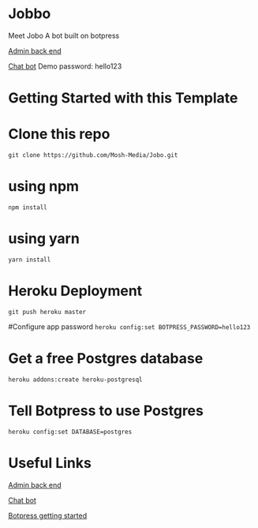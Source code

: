 # Jobbo

Meet Jobo A bot built on botpress

[Admin back end](https://jobo.herokuapp.com)

[Chat bot](https://jobo.herokuapp.com/lite/?m=platform-webchat&v=fullscreen) 
Demo password: hello123

# Getting Started with this Template


# Clone this repo
```git clone https://github.com/Mosh-Media/Jobo.git```

# using npm
```npm install```

# using yarn
```yarn install```

# Heroku Deployment
```git push heroku master```


#Configure app password 
```heroku config:set BOTPRESS_PASSWORD=hello123```

# Get a free Postgres database
```heroku addons:create heroku-postgresql```

# Tell Botpress to use Postgres
```heroku config:set DATABASE=postgres```

# Useful Links

[Admin back end](https://localhost:3000/)

[Chat bot](https://localhost:3000/lite/?m=platform-webchat&v=fullscreen)

[Botpress getting started](https://botpress.io/getting-started)